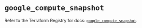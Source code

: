 # `google_compute_snapshot`

Refer to the Terraform Registry for docs: [`google_compute_snapshot`](https://registry.terraform.io/providers/hashicorp/google-beta/6.34.0/docs/resources/google_compute_snapshot).
